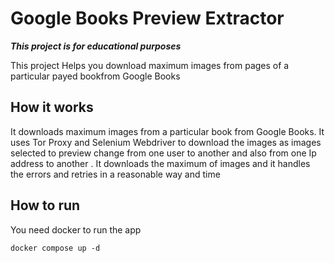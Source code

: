 # Google Books Preview Extractor

**_This project is for educational purposes_**

This project Helps you download maximum images from pages of a particular payed bookfrom Google Books

## How it works

It downloads maximum images from a particular book from Google Books.
It uses Tor Proxy and Selenium Webdriver to download the images as images selected to preview change from one user to another and also from one Ip address to another .
It downloads the maximum of images and it handles the errors and retries in a reasonable way and time

## How to run

You need docker to run the app

```
docker compose up -d
```
